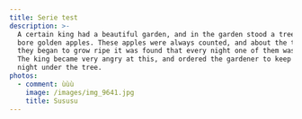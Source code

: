 ```yaml
---
title: Serie test
description: >-
  A certain king had a beautiful garden, and in the garden stood a tree which
  bore golden apples. These apples were always counted, and about the time when
  they began to grow ripe it was found that every night one of them was gone.
  The king became very angry at this, and ordered the gardener to keep watch all
  night under the tree.
photos:
  - comment: ùùù
    image: /images/img_9641.jpg
    title: Sususu
---
```


